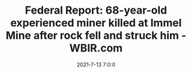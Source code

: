 ---
"title": "Federal Report: 68-year-old experienced miner killed at Immel Mine after rock fell and struck him - WBIR.com"
"date": "2021-7-13 7:0:0"
"feed_name": "GOOGLENEWSMINING"
"feed_website": "https://news.google.com/search?q=mining%2Bincident&hl=en-US&gl=US&ceid=US:en"
"feed_rss": "https://news.google.com/rss/search?q=mining%2Bincident&hl=en-US&gl=US&ceid=US:en"
"link": "https://www.wbir.com/article/news/local/mine-accident-2-people-being-removed-from-immel-mine-in-east-knox-county/51-6234d5de-5e53-42d1-a6db-e46be12c2438"
"file": "_posts/2021-1-1-f1f9b7727767ec30166d844a6b571fbd5d37b301.md"
"accident": "1"
"drilling": "0"
---